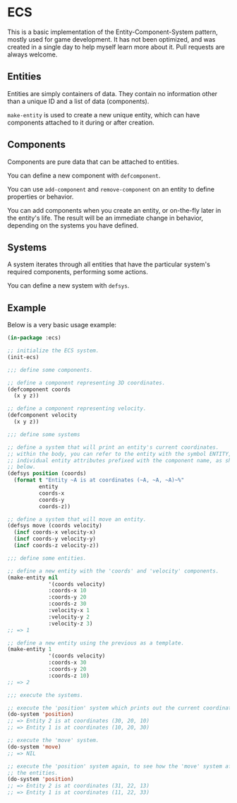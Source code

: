 # ECS

This is a basic implementation of the Entity-Component-System pattern, mostly
used for game development. It has not been optimized, and was created in a
single day to help myself learn more about it. Pull requests are always welcome.

## Entities

Entities are simply containers of data. They contain no information other than
a unique ID and a list of data (components).

`make-entity` is used to create a new unique entity, which can have components
attached to it during or after creation.

## Components

Components are pure data that can be attached to entities.

You can define a new component with `defcomponent`.

You can use `add-component` and `remove-component` on an entity to define
properties or behavior.

You can add components when you create an entity, or on-the-fly later in the
entity's life. The result will be an immediate change in behavior, depending
on the systems you have defined.

## Systems

A system iterates through all entities that have the particular system's
required components, performing some actions.

You can define a new system with `defsys`.

## Example

Below is a very basic usage example:

```lisp
(in-package :ecs)

;; initialize the ECS system.
(init-ecs)

;;; define some components.

;; define a component representing 3D coordinates.
(defcomponent coords
  (x y z))

;; define a component representing velocity.
(defcomponent velocity
  (x y z))

;;; define some systems

;; define a system that will print an entity's current coordinates.
;; within the body, you can refer to the entity with the symbol ENTITY, and
;; individual entity attributes prefixed with the component name, as shown
;; below.
(defsys position (coords)
  (format t "Entity ~A is at coordinates (~A, ~A, ~A)~%"
          entity
          coords-x
          coords-y
          coords-z))

;; define a system that will move an entity.
(defsys move (coords velocity)
  (incf coords-x velocity-x)
  (incf coords-y velocity-y)
  (incf coords-z velocity-z))

;;; define some entities.

;; define a new entity with the 'coords' and 'velocity' components.
(make-entity nil
             '(coords velocity)
             :coords-x 10
             :coords-y 20
             :coords-z 30
             :velocity-x 1
             :velocity-y 2
             :velocity-z 3)
;; => 1

;; define a new entity using the previous as a template.
(make-entity 1
             '(coords velocity)
             :coords-x 30
             :coords-y 20
             :coords-z 10)
;; => 2

;;; execute the systems.

;; execute the 'position' system which prints out the current coordinates.
(do-system 'position)
;; => Entity 2 is at coordinates (30, 20, 10)
;; => Entity 1 is at coordinates (10, 20, 30)

;; execute the 'move' system.
(do-system 'move)
;; => NIL

;; execute the 'position' system again, to see how the 'move' system affected
;; the entities.
(do-system 'position)
;; => Entity 2 is at coordinates (31, 22, 13)
;; => Entity 1 is at coordinates (11, 22, 33)
```